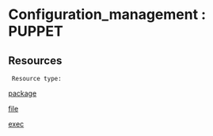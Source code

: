 # Configuration_management : PUPPET

## Resources

```
 Resource type:

```
 [package](https://puppet.com/docs/puppet/5.5/types/package.html)

 [file](https://www.unixarena.com/2016/02/puppet-manifest-example-updating-files-on-agent-nodes.html/)

 [exec](https://puppet.com/docs/puppet/7/types/exec.html)
